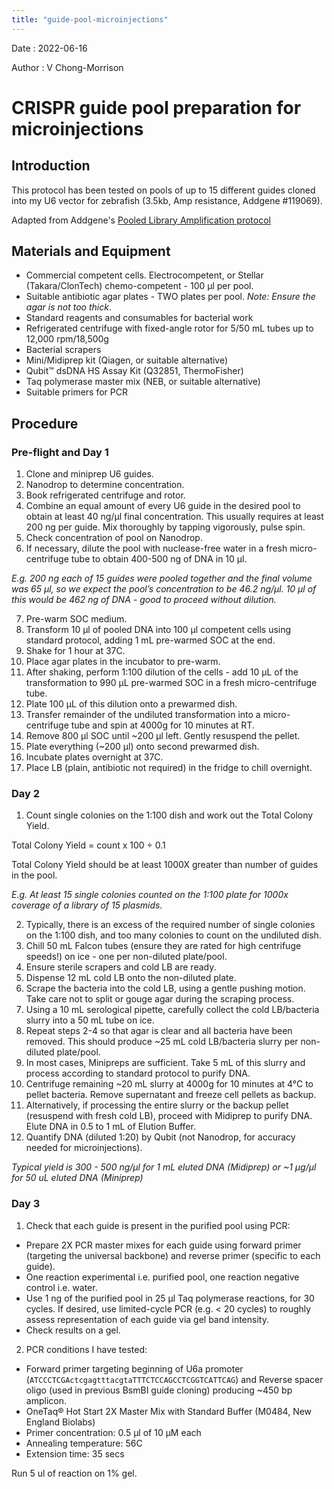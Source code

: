```yaml
---
title: "guide-pool-microinjections"
---
```


Date : 2022-06-16

Author : V Chong-Morrison

# CRISPR guide pool preparation for microinjections

## Introduction
This protocol has been tested on pools of up to 15 different guides cloned into my U6 vector for zebrafish (3.5kb, Amp resistance, Addgene #119069).

Adapted from Addgene's [Pooled Library Amplification protocol](https://www.addgene.org/protocols/pooled-library-amplification/)

## Materials and Equipment
- Commercial competent cells. Electrocompetent, or Stellar (Takara/ClonTech) chemo-competent - 100 µl per pool.
- Suitable antibiotic agar plates - TWO plates per pool. *Note: Ensure the agar is not too thick*.
- Standard reagents and consumables for bacterial work
- Refrigerated centrifuge with fixed-angle rotor for 5/50 mL tubes up to 12,000 rpm/18,500g
- Bacterial scrapers
- Mini/Midiprep kit (Qiagen, or suitable alternative)
- Qubit™ dsDNA HS Assay Kit (Q32851, ThermoFisher)
- Taq polymerase master mix (NEB, or suitable alternative)
- Suitable primers for PCR

## Procedure

### Pre-flight and Day 1

1. Clone and miniprep U6 guides.
2. Nanodrop to determine concentration.
3. Book refrigerated centrifuge and rotor.
4. Combine an equal amount of every U6 guide in the desired pool to obtain at least 40 ng/µl final concentration. This usually requires at least 200 ng per guide. Mix thoroughly by tapping vigorously, pulse spin.
5. Check concentration of pool on Nanodrop.
6. If necessary, dilute the pool with nuclease-free water in a fresh micro-centrifuge tube to obtain 400-500 ng of DNA in 10 µl.

*E.g. 200 ng each of 15 guides were pooled together and the final volume was 65 µl, so we expect the pool’s concentration to be 46.2 ng/µl. 10 µl of this
would be 462 ng of DNA - good to proceed without dilution.*

7. Pre-warm SOC medium.
8. Transform 10 µl of pooled DNA into 100 µl competent cells using standard protocol, adding 1 mL pre-warmed SOC at the end.
9. Shake for 1 hour at 37C.
10. Place agar plates in the incubator to pre-warm.
11. After shaking, perform 1:100 dilution of the cells - add 10 µL of the transformation to 990 µL pre-warmed SOC in a fresh micro-centrifuge tube.
12. Plate 100 µL of this dilution onto a prewarmed dish.
13. Transfer remainder of the undiluted transformation into a micro-centrifuge tube and spin at 4000g for 10 minutes at RT.
14. Remove 800 µl SOC until ~200 µl left. Gently resuspend the pellet.
15. Plate everything (~200 µl) onto second prewarmed dish.
16. Incubate plates overnight at 37C.
17. Place LB (plain, antibiotic not required) in the fridge to chill overnight.

### Day 2

1. Count single colonies on the 1:100 dish and work out the Total Colony Yield.

Total Colony Yield = count x 100 ÷ 0.1

Total Colony Yield should be at least 1000X greater than number of guides in the pool.

*E.g. At least 15 single colonies counted on the 1:100 plate for 1000x coverage of a library of 15 plasmids.*

2. Typically, there is an excess of the required number of single colonies on the 1:100 dish, and too many colonies to count on the undiluted dish.
3. Chill 50 mL Falcon tubes (ensure they are rated for high centrifuge speeds!) on ice - one per non-diluted plate/pool.
4. Ensure sterile scrapers and cold LB are ready.
5. Dispense 12 mL cold LB onto the non-diluted plate.
6. Scrape the bacteria into the cold LB, using a gentle pushing motion. Take care not to split or gouge agar during the scraping process.
7. Using a 10 mL serological pipette, carefully collect the cold LB/bacteria slurry into a 50 mL tube on ice.
8. Repeat steps 2-4 so that agar is clear and all bacteria have been removed. This should produce ~25 mL cold LB/bacteria slurry per non-diluted plate/pool.
9. In most cases, Minipreps are sufficient. Take 5 mL of this slurry and process according to standard protocol to purify DNA.
10. Centrifuge remaining ~20 mL slurry at 4000g for 10 minutes at 4°C to pellet bacteria. Remove supernatant and freeze cell pellets as backup.
11. Alternatively, if processing the entire slurry or the backup pellet (resuspend with fresh cold LB), proceed with Midiprep to purify DNA. Elute DNA in 0.5 to 1 mL of Elution Buffer.
12. Quantify DNA (diluted 1:20) by Qubit (not Nanodrop, for accuracy needed for microinjections).

*Typical yield is 300 - 500 ng/µl for 1 mL eluted DNA (Midiprep) or ~1 µg/µl for 50 uL eluted DNA (Miniprep)*

### Day 3

1. Check that each guide is present in the purified pool using PCR:

- Prepare 2X PCR master mixes for each guide using forward primer (targeting the universal backbone) and reverse primer (specific to each guide).
- One reaction experimental i.e. purified pool, one reaction negative control i.e. water.
- Use 1 ng of the purified pool in 25 µl Taq polymerase reactions, for 30 cycles. If desired, use limited-cycle PCR (e.g. < 20 cycles) to roughly assess representation of each guide via gel band intensity.
- Check results on a gel.

2. PCR conditions I have tested:

- Forward primer targeting beginning of U6a promoter (`ATCCCTCGActcgagtttacgtaTTTCTCCAGCCTCGGTCATTCAG`) and Reverse spacer oligo (used in previous
BsmBI guide cloning) producing ~450 bp amplicon.
- OneTaq® Hot Start 2X Master Mix with Standard Buffer (M0484, New England Biolabs)
- Primer concentration: 0.5 µl of 10 µM each
- Annealing temperature: 56C
- Extension time: 35 secs

Run 5 ul of reaction on 1% gel.
